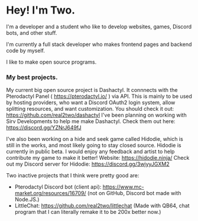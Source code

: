 # Hey! I'm Two.

I'm a developer and a student who like to develop websites, games, Discord bots, and other stuff.

I'm currently a full stack developer who makes frontend pages and backend code by myself.

I like to make open source programs.

### My best projects.

My current big open source project is Dashactyl.
It connnects with the Pterodactyl Panel ( https://pterodactyl.io/ ) via API.
This is mainly to be used by hosting providers, who want a Discord OAuth2 login system, allow splitting resources, and want customization.
You should check it out: https://github.com/real2two/dashactyl
I've been planning on working with Sirv Developments to help me make Dashactyl. Check them out here: https://discord.gg/YZNrJ649fJ

I've also been working on a hide and seek game called Hidodie, which is still in the works, and most likely going to stay closed source.
Hidodie is currently in public beta.
I would enjoy any feedback and artist to help contribute my game to make it better!
Website: https://hidodie.ninja/
Check out my Discord server for Hidodie: https://discord.gg/3wjyyJGXM2

Two inactive projects that I think were pretty good are:
- Pterodactyl Discord bot (client api): https://www.mc-market.org/resources/16709/ (not on GitHub, Discord bot made with Node.JS.)
- LittleChat: https://github.com/real2two/littlechat (Made with QB64, chat program that I can literally remake it to be 200x better now.)
